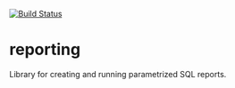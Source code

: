 [![Build Status](https://travis-ci.org/damejidlo/reporting.svg?branch=master)](https://travis-ci.org/damejidlo/reporting)

# reporting

Library for creating and running parametrized SQL reports.
